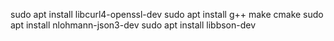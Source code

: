 sudo apt install libcurl4-openssl-dev
sudo apt install g++ make cmake
sudo apt install nlohmann-json3-dev
sudo apt install libbson-dev

